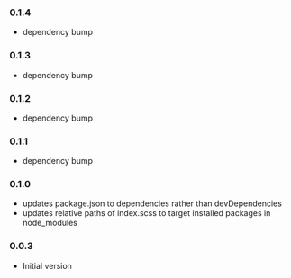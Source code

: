 ### 0.1.4

- dependency bump

### 0.1.3

- dependency bump

### 0.1.2

- dependency bump

### 0.1.1

- dependency bump

### 0.1.0

- updates package.json to dependencies rather than devDependencies
- updates relative paths of index.scss to target installed packages in node_modules

### 0.0.3

- Initial version

